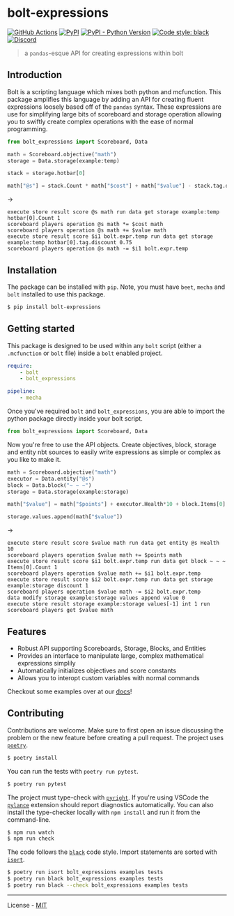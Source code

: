 # bolt-expressions

[![GitHub Actions](https://github.com/rx-modules/bolt-expressions/workflows/CI/badge.svg)](https://github.com/rx-modules/bolt-expressions/actions)
[![PyPI](https://img.shields.io/pypi/v/bolt-expressions.svg)](https://pypi.org/project/bolt-expressions/)
[![PyPI - Python Version](https://img.shields.io/pypi/pyversions/bolt-expressions.svg)](https://pypi.org/project/bolt-expressions/)
[![Code style: black](https://img.shields.io/badge/code%20style-black-000000.svg)](https://github.com/ambv/black)
[![Discord](https://img.shields.io/discord/900530660677156924?color=7289DA&label=discord&logo=discord&logoColor=fff)](https://discord.gg/98MdSGMm8j)

> a `pandas`-esque API for creating expressions within bolt

## Introduction

Bolt is a scripting language which mixes both python and mcfunction. This package amplifies this language by adding an API for creating fluent expressions loosely based off of the `pandas` syntax. These expressions are use for simplifying large bits of scoreboard and storage operation allowing you to swiftly create complex operations with the ease of normal programming.

```py
from bolt_expressions import Scoreboard, Data

math = Scoreboard.objective("math")
storage = Data.storage(example:temp)

stack = storage.hotbar[0]

math["@s"] = stack.Count * math["$cost"] + math["$value"] - stack.tag.discount * 0.75
```
->
```mcfunction
execute store result score @s math run data get storage example:temp hotbar[0].Count 1
scoreboard players operation @s math *= $cost math
scoreboard players operation @s math += $value math
execute store result score $i1 bolt.expr.temp run data get storage example:temp hotbar[0].tag.discount 0.75
scoreboard players operation @s math -= $i1 bolt.expr.temp
```

## Installation

The package can be installed with `pip`. Note, you must have `beet`, `mecha` and `bolt` installed to use this package.

```bash
$ pip install bolt-expressions
```

## Getting started

This package is designed to be used within any `bolt` script (either a `.mcfunction` or `bolt` file) inside a `bolt` enabled project. 

```yaml
require:
    - bolt
    - bolt_expressions

pipeline:
    - mecha
```

Once you've required `bolt` and `bolt_expressions`, you are able to import the python package directly inside your bolt script.

```py
from bolt_expressions import Scoreboard, Data
```
Now you're free to use the API objects. Create objectives, block, storage and entity nbt sources to easily write expressions as simple or complex as you like to make it.

```py
math = Scoreboard.objective("math")
executor = Data.entity("@s")
block = Data.block("~ ~ ~")
storage = Data.storage(example:storage)

math["$value"] = math["$points"] + executor.Health*10 + block.Items[0].Count - storage.discount

storage.values.append(math["$value"])
```
->
```mcfunction
execute store result score $value math run data get entity @s Health 10
scoreboard players operation $value math += $points math
execute store result score $i1 bolt.expr.temp run data get block ~ ~ ~ Items[0].Count 1
scoreboard players operation $value math += $i1 bolt.expr.temp
execute store result score $i2 bolt.expr.temp run data get storage example:storage discount 1
scoreboard players operation $value math -= $i2 bolt.expr.temp
data modify storage example:storage values append value 0
execute store result storage example:storage values[-1] int 1 run scoreboard players get $value math
```

## Features

- Robust API supporting Scoreboards, Storage, Blocks, and Entities
- Provides an interface to manipulate large, complex mathematical expressions simplily
- Automatically initializes objectives and score constants
- Allows you to interopt custom variables with normal commands

Checkout some examples over at our [docs](https://rx-modules.github.io/bolt-expressions/)!

## Contributing

Contributions are welcome. Make sure to first open an issue discussing the problem or the new feature before creating a pull request. The project uses [`poetry`](https://python-poetry.org).

```bash
$ poetry install
```

You can run the tests with `poetry run pytest`.

```bash
$ poetry run pytest
```

The project must type-check with [`pyright`](https://github.com/microsoft/pyright). If you're using VSCode the [`pylance`](https://marketplace.visualstudio.com/items?itemName=ms-python.vscode-pylance) extension should report diagnostics automatically. You can also install the type-checker locally with `npm install` and run it from the command-line.

```bash
$ npm run watch
$ npm run check
```

The code follows the [`black`](https://github.com/psf/black) code style. Import statements are sorted with [`isort`](https://pycqa.github.io/isort/).

```bash
$ poetry run isort bolt_expressions examples tests
$ poetry run black bolt_expressions examples tests
$ poetry run black --check bolt_expressions examples tests
```

---

License - [MIT](https://github.com/rx-modules/bolt-expressions/blob/main/LICENSE)
